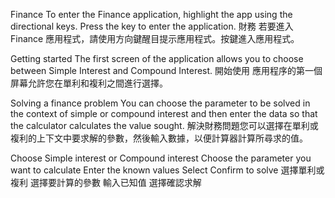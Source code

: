Finance To enter the Finance application, highlight the app using the directional keys. Press the key to enter the application.
財務 若要進入 Finance 應用程式，請使用方向鍵醒目提示應用程式。按鍵進入應用程式。

Getting started The first screen of the application allows you to choose between Simple Interest and Compound Interest.
開始使用 應用程序的第一個屏幕允許您在單利和複利之間進行選擇。

Solving a finance problem You can choose the parameter to be solved in the context of simple or compound interest and then enter the data so that the calculator calculates the value sought.
解決財務問題您可以選擇在單利或複利的上下文中要求解的參數，然後輸入數據，以便計算器計算所尋求的值。

Choose Simple interest or Compound interest Choose the parameter you want to calculate Enter the known values Select Confirm to solve
選擇單利或複利 選擇要計算的參數 輸入已知值 選擇確認求解
